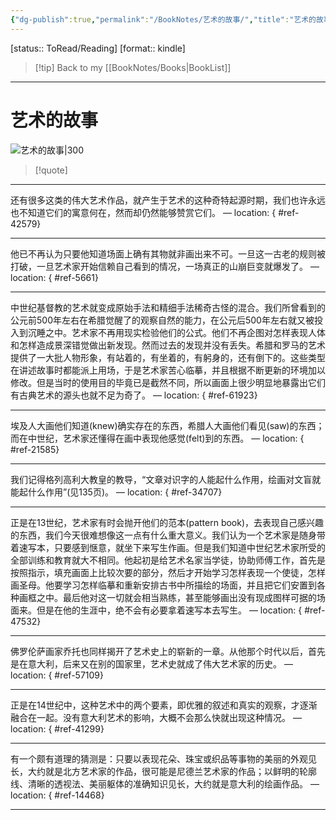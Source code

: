 ```yaml
---
{"dg-publish":true,"permalink":"/BookNotes/艺术的故事/","title":"艺术的故事","noteIcon":""}
---
```


[status:: ToRead/Reading]
[format:: kindle]

>[!tip] Back to my [[BookNotes/Books\|BookList]]

---
# 艺术的故事

![艺术的故事|300](https://img9.doubanio.com/view/subject/l/public/s3219163.jpg)

>[!quote]

---
还有很多这类的伟大艺术作品，就产生于艺术的这种奇特起源时期，我们也许永远也不知道它们的寓意何在，然而却仍然能够赞赏它们。 — location: []()
{ #ref-42579}


---
他已不再认为只要他知道场面上确有其物就非画出来不可。一旦这一古老的规则被打破，一旦艺术家开始信赖自己看到的情况，一场真正的山崩巨变就爆发了。 — location: []()
{ #ref-5661}


---
中世纪基督教的艺术就变成原始手法和精细手法稀奇古怪的混合。我们所曾看到的公元前500年左右在希腊觉醒了的观察自然的能力，在公元后500年左右就又被投入到沉睡之中。艺术家不再用现实检验他们的公式。他们不再企图对怎样表现人体和怎样造成景深错觉做出新发现。然而过去的发现并没有丢失。希腊和罗马的艺术提供了一大批人物形象，有站着的，有坐着的，有躬身的，还有倒下的。这些类型在讲述故事时都能派上用场，于是艺术家苦心临摹，并且根据不断更新的环境加以修改。但是当时的使用目的毕竟已是截然不同，所以画面上很少明显地暴露出它们有古典艺术的源头也就不足为奇了。 — location: []()
{ #ref-61923}


---
埃及人大画他们知道(knew)确实存在的东西，希腊人大画他们看见(saw)的东西；而在中世纪，艺术家还懂得在画中表现他感觉(felt)到的东西。 — location: []()
{ #ref-21585}


---
我们记得格列高利大教皇的教导，“文章对识字的人能起什么作用，绘画对文盲就能起什么作用”(见135页)。 — location: []()
{ #ref-34707}


---
正是在13世纪，艺术家有时会抛开他们的范本(pattern book)，去表现自己感兴趣的东西，我们今天很难想像这一点有什么重大意义。我们认为一个艺术家是随身带着速写本，只要感到惬意，就坐下来写生作画。但是我们知道中世纪艺术家所受的全部训练和教育就大不相同。他起初是给艺术名家当学徒，协助师傅工作，首先是按照指示，填充画面上比较次要的部分，然后才开始学习怎样表现一个使徒，怎样画圣母。他要学习怎样临摹和重新安排古书中所描绘的场面，并且把它们安置到各种画框之中。最后他对这一切就会相当熟练，甚至能够画出没有现成图样可据的场面来。但是在他的生涯中，绝不会有必要拿着速写本去写生。 — location: []()
{ #ref-47532}


---
佛罗伦萨画家乔托也同样揭开了艺术史上的崭新的一章。从他那个时代以后，首先是在意大利，后来又在别的国家里，艺术史就成了伟大艺术家的历史。 — location: []()
{ #ref-57109}


---
正是在14世纪中，这种艺术中的两个要素，即优雅的叙述和真实的观察，才逐渐融合在一起。没有意大利艺术的影响，大概不会那么快就出现这种情况。 — location: []()
{ #ref-41299}


---
有一个颇有道理的猜测是：只要以表现花朵、珠宝或织品等事物的美丽的外观见长，大约就是北方艺术家的作品，很可能是尼德兰艺术家的作品；以鲜明的轮廓线、清晰的透视法、美丽躯体的准确知识见长，大约就是意大利的绘画作品。 — location: []()
{ #ref-14468}


---


